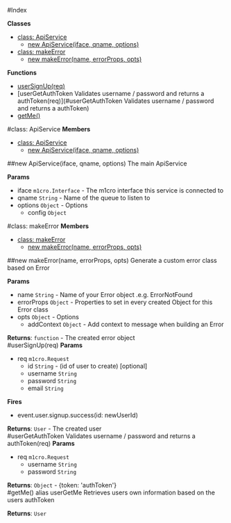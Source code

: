 #Index

**Classes**

* [class: ApiService](#ApiService)
  * [new ApiService(iface, qname, options)](#new_ApiService)
* [class: makeError](#makeError)
  * [new makeError(name, errorProps, opts)](#new_makeError)

**Functions**

* [userSignUp(req)](#userSignUp)
* [userGetAuthToken
Validates username / password and returns a authToken(req)](#userGetAuthToken
Validates username / password and returns a authToken)
* [getMe()](#getMe)
 
<a name="ApiService"></a>
#class: ApiService
**Members**

* [class: ApiService](#ApiService)
  * [new ApiService(iface, qname, options)](#new_ApiService)

<a name="new_ApiService"></a>
##new ApiService(iface, qname, options)
The main ApiService

**Params**

- iface `m1cro.Interface` - The m1cro interface this service is connected to  
- qname `String` - Name of the queue to listen to  
- options `Object` - Options  
  - config `Object`  

<a name="makeError"></a>
#class: makeError
**Members**

* [class: makeError](#makeError)
  * [new makeError(name, errorProps, opts)](#new_makeError)

<a name="new_makeError"></a>
##new makeError(name, errorProps, opts)
Generate a custom error class based on Error

**Params**

- name `String` - Name of your Error object .e.g. ErrorNotFound  
- errorProps `Object` - Properties to set in every created Object for this Error class  
- opts `Object` - Options  
  - addContext `Object` - Add context to message when building an Error  

**Returns**: `function` - The created error object  
<a name="userSignUp"></a>
#userSignUp(req)
**Params**

- req `m1cro.Request`  
  - id `String` - (id of user to create) [optional]  
  - username `String`  
  - password `String`  
  - email `String`  

**Fires**

- event.user.signup.success(id: newUserId)

**Returns**: `User` - The created user  
<a name="userGetAuthToken
Validates username / password and returns a authToken"></a>
#userGetAuthToken
Validates username / password and returns a authToken(req)
**Params**

- req `m1cro.Request`  
  - username `String`  
  - password `String`  

**Returns**: `Object` - {token: 'authToken'}  
<a name="getMe"></a>
#getMe()
alias userGetMe
Retrieves users own information
    based on the users authToken

**Returns**: `User`  
